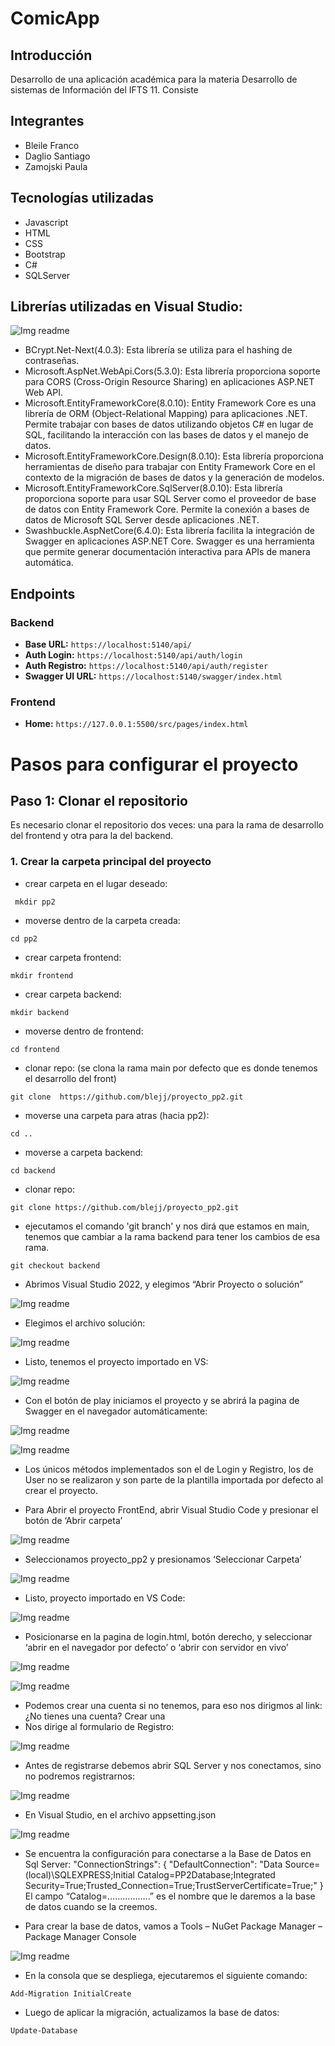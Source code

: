 # ComicApp

## Introducción
Desarrollo de una aplicación académica para la materia Desarrollo de sistemas de Información del IFTS 11. Consiste

## Integrantes
* Bleile Franco
* Daglio Santiago
* Zamojski Paula

## Tecnologías utilizadas
* Javascript
* HTML
* CSS
* Bootstrap
* C#
* SQLServer

## Librerías utilizadas en Visual Studio:

![Img readme](/img-readme/15.png)

* BCrypt.Net-Next(4.0.3): Esta librería se utiliza para el hashing de contraseñas. 
* Microsoft.AspNet.WebApi.Cors(5.3.0): Esta librería proporciona soporte para CORS (Cross-Origin Resource Sharing) en aplicaciones ASP.NET Web API.
* Microsoft.EntityFrameworkCore(8.0.10): Entity Framework Core es una librería de ORM (Object-Relational Mapping) para aplicaciones .NET. Permite trabajar con bases de datos utilizando objetos C# en lugar de SQL, facilitando la interacción con las bases de datos y el manejo de datos.
* Microsoft.EntityFrameworkCore.Design(8.0.10): Esta librería proporciona herramientas de diseño para trabajar con Entity Framework Core en el contexto de la migración de bases de datos y la generación de modelos.
* Microsoft.EntityFrameworkCore.SqlServer(8.0.10): Esta librería proporciona soporte para usar SQL Server como el proveedor de base de datos con Entity Framework Core. Permite la conexión a bases de datos de Microsoft SQL Server desde aplicaciones .NET.
* Swashbuckle.AspNetCore(6.4.0): Esta librería facilita la integración de Swagger en aplicaciones ASP.NET Core. Swagger es una herramienta que permite generar documentación interactiva para APIs de manera automática.


## Endpoints

### Backend
- **Base URL:** `https://localhost:5140/api/`
- **Auth Login:** `https://localhost:5140/api/auth/login`
- **Auth Registro:** `https://localhost:5140/api/auth/register`
- **Swagger UI URL:** `https://localhost:5140/swagger/index.html`

### Frontend
- **Home:** `https://127.0.0.1:5500/src/pages/index.html`

# Pasos para configurar el proyecto

## Paso 1: Clonar el repositorio

Es necesario clonar el repositorio dos veces: una para la rama de desarrollo del frontend y otra para la del backend.

### 1. Crear la carpeta principal del proyecto

* crear carpeta en el lugar deseado:
```
 mkdir pp2
```

* moverse dentro de la carpeta creada:
```
cd pp2
```

* crear carpeta frontend: 
```
mkdir frontend
```

* crear carpeta backend: 
```
mkdir backend
```

* moverse dentro de frontend: 
```
cd frontend
```

* clonar repo: (se clona la rama main por defecto que es donde tenemos el desarrollo del front)
```
git clone  https://github.com/blejj/proyecto_pp2.git
```

* moverse una carpeta para atras (hacia pp2):
```
cd ..
```

* moverse a carpeta backend:   
```
cd backend
```

*  clonar repo: 
```
git clone https://github.com/blejj/proyecto_pp2.git
```

*  ejecutamos el comando 'git branch' y nos dirá que estamos en main, tenemos que cambiar a la rama backend para tener los cambios de esa rama.
```
git checkout backend
```


* Abrimos Visual Studio 2022, y elegimos “Abrir Proyecto o solución”
  
![Img readme](/img-readme/1.png)

* Elegimos el archivo solución:
  
![Img readme](/img-readme/2.png)

* Listo, tenemos el proyecto importado en VS:

![Img readme](/img-readme/3.png)

* Con el botón de play iniciamos el proyecto y se abrirá la pagina de Swagger en el navegador automáticamente:

![Img readme](/img-readme/4.png)

![Img readme](/img-readme/5.png)

* Los únicos métodos implementados son el de Login y Registro, los de User no se realizaron y son parte de la plantilla importada por defecto al crear el proyecto.

* Para Abrir el proyecto FrontEnd, abrir Visual Studio Code y presionar el botón de ‘Abrir carpeta’

![Img readme](/img-readme/6.png)

* Seleccionamos proyecto_pp2 y presionamos ‘Seleccionar Carpeta’

![Img readme](/img-readme/7.png)

* Listo, proyecto importado en VS Code:

![Img readme](/img-readme/8.png)

* Posicionarse en la pagina de login.html, botón derecho, y seleccionar  ‘abrir en el navegador por defecto’ o ‘abrir con servidor en vivo’

![Img readme](/img-readme/9.png)

![Img readme](/img-readme/10.png)

* Podemos crear una cuenta si no tenemos, para eso nos dirigmos al link:
¿No tienes una cuenta? Crear una
* Nos dirige al formulario de Registro:

![Img readme](/img-readme/11.png)

* Antes de registrarse debemos abrir SQL Server y nos conectamos, sino no podremos registrarnos:

![Img readme](/img-readme/12.png)

* En Visual Studio, en el archivo appsetting.json

![Img readme](/img-readme/13.png)

* Se encuentra la configuración para conectarse a la Base de Datos en Sql Server:
"ConnectionStrings": {
   "DefaultConnection": "Data Source=(local)\\SQLEXPRESS;Initial Catalog=PP2Database;Integrated Security=True;Trusted_Connection=True;TrustServerCertificate=True;"
 }
El campo “Catalog=……………..” es el nombre que le daremos a la base de datos cuando se la creemos.

* Para crear la base de datos, vamos a Tools – NuGet Package Manager – Package Manager Console

![Img readme](/img-readme/14.png)

* En la consola que se despliega, ejecutaremos el siguiente comando:
```
Add-Migration InitialCreate
```
* Luego de aplicar la migración, actualizamos la base de datos:
```
Update-Database
```
